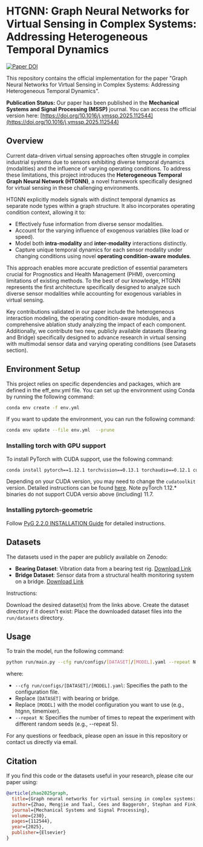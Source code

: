 # HTGNN: Graph Neural Networks for Virtual Sensing in Complex Systems: Addressing Heterogeneous Temporal Dynamics

[![Paper DOI](https://img.shields.io/badge/DOI-10.1016/j.ymssp.2025.112544-blue)](https://doi.org/10.1016/j.ymssp.2025.112544)

This repository contains the official implementation for the paper "Graph Neural Networks for Virtual Sensing in Complex Systems: Addressing Heterogeneous Temporal Dynamics".

**Publication Status:**
Our paper has been published in the **Mechanical Systems and Signal Processing (MSSP)** journal. You can access the official version here:
[https://doi.org/10.1016/j.ymssp.2025.112544](https://doi.org/10.1016/j.ymssp.2025.112544)

## Overview

Current data-driven virtual sensing approaches often struggle in complex industrial systems due to sensors exhibiting diverse temporal dynamics (modalities) and the influence of varying operating conditions. To address these limitations, this project introduces the **Heterogeneous Temporal Graph Neural Network (HTGNN)**, a novel framework specifically designed for virtual sensing in these challenging environments.

HTGNN explicitly models signals with distinct temporal dynamics as separate node types within a graph structure. It also incorporates operating condition context, allowing it to:

* Effectively fuse information from diverse sensor modalities.
* Account for the varying influence of exogenous variables (like load or speed).
* Model both **intra-modality** and **inter-modality** interactions distinctly.
* Capture unique temporal dynamics for each sensor modality under changing conditions using novel **operating condition-aware modules**.

This approach enables more accurate prediction of essential parameters crucial for Prognostics and Health Management (PHM), overcoming limitations of existing methods. To the best of our knowledge, HTGNN represents the first architecture specifically designed to analyze such diverse sensor modalities while accounting for exogenous variables in virtual sensing.

Key contributions validated in our paper include the heterogeneous interaction modeling, the operating condition-aware modules, and a comprehensive ablation study analyzing the impact of each component. Additionally, we contribute two new, publicly available datasets (Bearing and Bridge) specifically designed to advance research in virtual sensing with multimodal sensor data and varying operating conditions (see Datasets section).


## Environment Setup
This project relies on specific dependencies and packages, which are defined in the eff_env.yml file. You can set up the environment using Conda by running the following command:

```bash
conda env create -f env.yml
```

If you want to update the environment, you can run the following command:

```bash 
conda env update --file env.yml  --prune
```

### Installing torch with GPU support
To install PyTorch with CUDA support, use the following command:

```bash 
conda install pytorch==1.12.1 torchvision==0.13.1 torchaudio==0.12.1 cudatoolkit=10.2 -c pytorch
```

Depending on your CUDA version, you may need to change the `cudatoolkit` version.
Detailed instructions can be found [here](https://pytorch.org/get-started/previous-versions/).
Note pyTorch 1.12.* binaries do not support CUDA versio above (including) 11.7.


### Installing pytorch-geometric
Follow [PyG 2.2.0 INSTALLATION Guide](https://pytorch-geometric.readthedocs.io/en/2.2.0/notes/installation.html) for detailed instructions.


## Datasets
The datasets used in the paper are publicly available on Zenodo:

- **Bearing Dataset**: Vibration data from a bearing test rig. [Download Link](https://zenodo.org/records/14959001)
- **Bridge Dataset**: Sensor data from a structural health monitoring system on a bridge. [Download Link](https://zenodo.org/records/14972955)

Instructions:

Download the desired dataset(s) from the links above.
Create the dataset directory if it doesn't exist:
Place the downloaded dataset files into the `run/datasets` directory.


## Usage
To train the model, run the following command:

```bash 
python run/main.py --cfg run/configs/[DATASET]/[MODEL].yaml --repeat N
``` 

where:
- `--cfg run/configs/[DATASET]/[MODEL].yaml`: Specifies the path to the configuration file.
- Replace `[DATASET]` with bearing or bridge.
- Replace `[MODEL]` with the model configuration you want to use (e.g., htgnn, timemixer).
- `--repeat N`: Specifies the number of times to repeat the experiment with different random seeds (e.g., --repeat 5).


For any questions or feedback, please open an issue in this repository or contact us directly via email.

## Citation
If you find this code or the datasets useful in your research, please cite our paper using:

```bibtex
@article{zhao2025graph,
  title={Graph neural networks for virtual sensing in complex systems: Addressing heterogeneous temporal dynamics},
  author={Zhao, Mengjie and Taal, Cees and Baggerohr, Stephan and Fink, Olga},
  journal={Mechanical Systems and Signal Processing},
  volume={230},
  pages={112544},
  year={2025},
  publisher={Elsevier}
}
```
